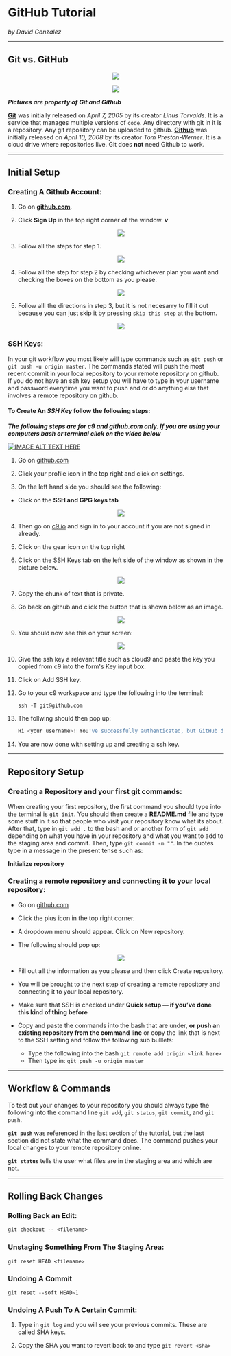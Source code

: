 # GitHub Tutorial

_by David Gonzalez_

---
## Git vs. GitHub

<p align="center">
  <img src="images-for-github-tutorial/Git.png">
</p>

<p align="center">
  <img src="images-for-github-tutorial/Github.jpg">
</p>
  

_**Pictures are property of Git and Github**_  

[**Git**](https://git-scm.com/) was initially released on _April 7, 2005_ by its creator _Linus Torvalds_. It is a service that manages multiple versions of `code`. Any directory with git in it is a repository. Any git repository can be uploaded to github. [**Github**](https://github.com) was initially released on _April 10, 2008_ by its creator _Tom Preston-Werner_. It is a cloud drive where repositories live. Git does **not** need Github to work.



---
## Initial Setup

### Creating A Github Account:
1. Go on [**github.com**](https://github.com).
2. Click **Sign Up** in the top right corner of the window. **v**

    <p align="center">
      <img src ="images-for-github-tutorial/sign-in-or-sign-up.PNG">
    </p>

3. Follow all the steps for step 1.

    <p align="center">
      <img src ="images-for-github-tutorial/step1-signup.png">
    </p>

4. Follow all the step for step 2 by checking whichever plan you want and checking the boxes on the bottom as you please.

    <p align="center">
      <img src ="images-for-github-tutorial/step2.PNG">
    </p>

5. Follow alll the directions in step 3, but it is not necesarry to fill it out because you can just skip it by pressing `skip this step` at the bottom.

    <p align="center">
      <img src ="images-for-github-tutorial/step3.PNG">
    </p>

### SSH Keys:

In your git workflow you most likely will type commands such as `git push` or `git push -u origin master`. The commands stated will push the most recent commit in your local repository to your remote repository on github. If you do not have an ssh key setup you will have to type in your username and password everytime you want to push and or do anything else that involves a remote repository on github.  

#### **To Create An _SSH Key_ follow the following steps:**
**_The following steps are for c9 and github.com only. If you are using your computers bash or terminal click on the video below_**

[![IMAGE ALT TEXT HERE](http://img.youtube.com/vi/H5qNpRGB7Qw/0.jpg)](https://www.youtube.com/watch?v=H5qNpRGB7Qw)


1. Go on [github.com](https://github.com)

2. Click your profile icon in the top right and click on settings.

3. On the left hand side you should see the following:
* Click on the **SSH and GPG keys tab**

    <p align="center">
        <img src ="images-for-github-tutorial/github-ssh.PNG">
    </p>

4. Then go on [c9.io](https://c9.io) and sign in to your account if you are not signed in already.

5. Click on the gear icon on the top right

6. Click on the SSH Keys tab on the left side of the window as shown in the picture below.

    <p align="center">
      <img src ="images-for-github-tutorial/c9-ssh.PNG">
    </p>

7. Copy the chunk of text that is private.

8. Go back on github and click the button that is shown below as an image.

    <p align="center">
      <img src ="images-for-github-tutorial/new-ssh-key-github.PNG">
    </p>
  
9. You should now see this on your screen:

    <p align="center">
      <img src ="images-for-github-tutorial/ssh-key-form-github.PNG">
    </p>
  
10. Give the ssh key a relevant title such as cloud9 and paste the key you copied from c9 into the form's Key input box.

11. Click on Add SSH key.

12. Go to your c9 workspace and type the following into the terminal:  

    `ssh -T git@github.com`

13. The follwing should then pop up:

    ```bash
    Hi <your username>! You've successfully authenticated, but GitHub does not provide shell access._
    ```

14. You are now done with setting up and creating a ssh key.

---
## Repository Setup

### Creating a Repository and your first git commands:

When creating your first repository, the first command you should type into the terminal is `git init`. You should then create a **README.md** file and type some stuff in it so that people who visit your repository know what its about. After that, type in `git add .` to the bash and or another form of `git add` depending on what you have in your repository and what you want to add to the staging area and commit. Then, type `git commit -m ""`. In the quotes type in a message in the present tense such as:  

**Initialize repository**

### Creating a remote repository and connecting it to your local repository:

* Go on [github.com](https://github.com)
* Click the plus icon in the top right corner.
* A dropdown menu should appear. Click on New repository.
* The following should pop up:

    <p align="center">
      <img src ="images-for-github-tutorial/remote-repository-step1-github.PNG">
    </p>

* Fill out all the information as you please and then click Create repository.

* You will be brought to the next step of creating a remote repository and connecting it to your local repository.

* Make sure that SSH is checked under **Quick setup — if you’ve done this kind of thing before**

* Copy and paste the commands into the bash that are under, **or push an existing repository from the command line** or copy the link that is next to the SSH setting and follow the following sub bulllets:
  * Type the following into the bash `git remote add origin <link here>`
  * Then type in: `git push -u origin master`

---
## Workflow & Commands

To test out your changes to your repository you should always type the following into the command line `git add`, `git status`, `git commit`, and `git push`.  

**`git push`** was referenced in the last section of the tutorial, but the last section did not state what the command does. The command pushes your local changes to your remote repository online.  

**`git status`** tells the user what files are in the staging area and which are not.

---
## Rolling Back Changes

### Rolling Back an Edit:

`git checkout -- <filename>`

### Unstaging Something From The Staging Area:

`git reset HEAD <filename>`

### Undoing A Commit

`git reset --soft HEAD~1`

### Undoing A Push To A Certain Commit:

1. Type in `git log` and you will see your previous commits. These are called SHA keys.

2. Copy the SHA you want to revert back to and type `git revert <sha>`